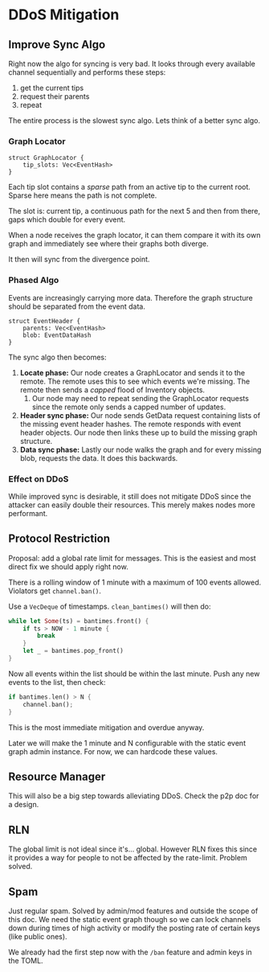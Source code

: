 # DDoS Mitigation

## Improve Sync Algo

Right now the algo for syncing is very bad. It looks through every available
channel sequentially and performs these steps:

1. get the current tips
2. request their parents
3. repeat

The entire process is the slowest sync algo. Lets think of a better sync algo.

### Graph Locator

```
struct GraphLocator {
    tip_slots: Vec<EventHash>
}
```

Each tip slot contains a *sparse* path from an active tip to the current root.
Sparse here means the path is not complete.

The slot is: current tip, a continuous path for the next 5 and then from there,
gaps which double for every event.

When a node receives the graph locator, it can them compare it with its own
graph and immediately see where their graphs both diverge.

It then will sync from the divergence point.

### Phased Algo

Events are increasingly carrying more data. Therefore the graph structure should
be separated from the event data.

```
struct EventHeader {
    parents: Vec<EventHash>
    blob: EventDataHash
}
```

The sync algo then becomes:

1. **Locate phase:** Our node creates a GraphLocator and sends it to the remote.
   The remote uses this to see which events we're missing.
   The remote then sends a *capped* flood of Inventory objects.
    1. Our node may need to repeat sending the GraphLocator requests since
       the remote only sends a capped number of updates.
2. **Header sync phase:** Our node sends GetData request containing lists of the
   missing event header hashes. The remote responds with event header objects.
   Our node then links these up to build the missing graph structure.
3. **Data sync phase:** Lastly our node walks the graph and for every missing
   blob, requests the data. It does this backwards.

### Effect on DDoS

While improved sync is desirable, it still does not mitigate DDoS since the
attacker can easily double their resources. This merely makes nodes more
performant.

## Protocol Restriction

Proposal: add a global rate limit for messages. This is the easiest and most
direct fix we should apply right now.

There is a rolling window of 1 minute with a maximum of 100 events allowed.
Violators get `channel.ban()`.

Use a `VecDeque` of timestamps. `clean_bantimes()` will then do:

```rust
while let Some(ts) = bantimes.front() {
    if ts > NOW - 1 minute {
        break
    }
    let _ = bantimes.pop_front()
}
```

Now all events within the list should be within the last minute. Push any new
events to the list, then check:

```rust
if bantimes.len() > N {
    channel.ban();
}
```

This is the most immediate mitigation and overdue anyway.

Later we will make the 1 minute and N configurable with the static event graph
admin instance. For now, we can hardcode these values.

## Resource Manager

This will also be a big step towards alleviating DDoS. Check the p2p doc for a
design.

## RLN

The global limit is not ideal since it's... global. However RLN fixes this since
it provides a way for people to not be affected by the rate-limit. Problem
solved.

## Spam

Just regular spam. Solved by admin/mod features and outside the scope of this
doc. We need the static event graph though so we can lock channels down during
times of high activity or modify the posting rate of certain keys (like public
ones).

We already had the first step now with the `/ban` feature and admin keys in the
TOML.

